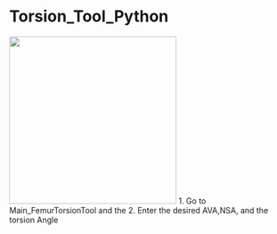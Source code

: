 # Torsion_Tool_Python
<img src=".github/ThumbNailForGit" width="300" >
1. Go to Main_FemurTorsionTool and the 
2. Enter the desired AVA,NSA, and the torsion Angle
